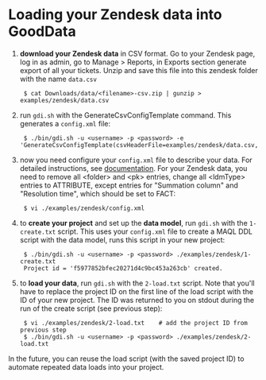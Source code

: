 # Loading your Zendesk data into GoodData

1. **download your Zendesk data** in CSV format. Go to your Zendesk page, log in as admin, go to Manage > Reports, in Exports section generate export of all your tickets. Unzip and save this file into this zendesk folder with the name `data.csv`

        $ cat Downloads/data/<filename>-csv.zip | gunzip > examples/zendesk/data.csv

2. run `gdi.sh` with the GenerateCsvConfigTemplate command. This generates a `config.xml` file:

        $ ./bin/gdi.sh -u <username> -p <password> -e 'GenerateCsvConfigTemplate(csvHeaderFile=examples/zendesk/data.csv,configFile=examples/zendesk/config.xml)'

3. now you need configure your `config.xml` file to describe your data. For detailed instructions, see [documentation](../../doc/DOCUMENTATION.md#config). For your Zendesk data, you need to remove all &lt;folder&gt; and &lt;pk&gt; entries, change all &lt;ldmType&gt; entries to ATTRIBUTE, except entries for "Summation column" and "Resolution time", which should be set to FACT:

        $ vi ./examples/zendesk/config.xml

4. to **create your project** and set up the **data model**, run `gdi.sh` with the `1-create.txt` script. This uses your `config.xml` file to create a MAQL DDL script with the data model, runs this script in your new project:

        $ ./bin/gdi.sh -u <username> -p <password> ./examples/zendesk/1-create.txt
        Project id = 'f5977852bfec20271d4c9bc453a263cb' created.

5. to **load your data**, run `gdi.sh` with the `2-load.txt` script. Note that you'll have to replace the project ID on the first line of the load script with the ID of your new project. The ID was returned to you on stdout during the run of the create script (see previous step):

        $ vi ./examples/zendesk/2-load.txt    # add the project ID from previous step
        $ ./bin/gdi.sh -u <username> -p <password> ./examples/zendesk/2-load.txt

In the future, you can reuse the load script (with the saved project ID) to automate repeated data loads into your project.